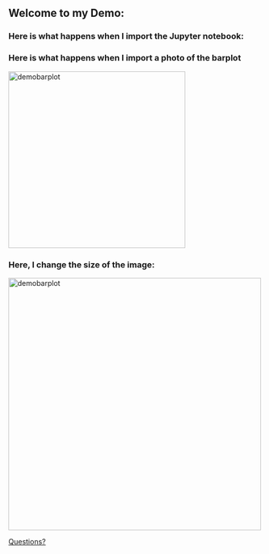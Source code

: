 ## Welcome to my Demo:

### Here is what happens when I import the Jupyter notebook:



### Here is what happens when I import a photo of the barplot

<img width="350" alt="demobarplot" src="https://user-images.githubusercontent.com/73716282/97893309-7f246400-1d07-11eb-8c31-f4768352fec5.png">


### Here, I change the size of the image:

<img width="500" alt="demobarplot" src="https://user-images.githubusercontent.com/73716282/97893309-7f246400-1d07-11eb-8c31-f4768352fec5.png">


[Questions?](mailto:al962601@dal.ca)
